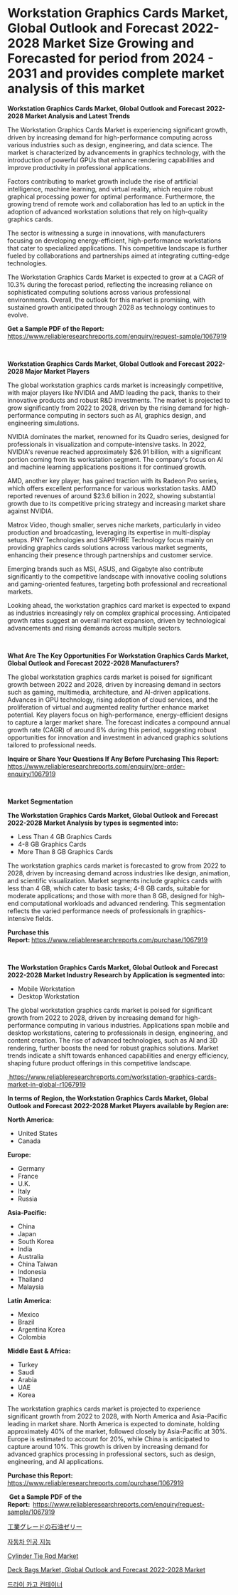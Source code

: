 <p><h1>Workstation Graphics Cards Market, Global Outlook and Forecast 2022-2028 Market Size Growing and Forecasted for period from 2024 - 2031 and provides complete market analysis of this market</h1></p><p><strong>Workstation Graphics Cards Market, Global Outlook and Forecast 2022-2028 Market Analysis and Latest Trends</strong></p>
<p><p>The Workstation Graphics Cards Market is experiencing significant growth, driven by increasing demand for high-performance computing across various industries such as design, engineering, and data science. The market is characterized by advancements in graphics technology, with the introduction of powerful GPUs that enhance rendering capabilities and improve productivity in professional applications.</p><p>Factors contributing to market growth include the rise of artificial intelligence, machine learning, and virtual reality, which require robust graphical processing power for optimal performance. Furthermore, the growing trend of remote work and collaboration has led to an uptick in the adoption of advanced workstation solutions that rely on high-quality graphics cards.</p><p>The sector is witnessing a surge in innovations, with manufacturers focusing on developing energy-efficient, high-performance workstations that cater to specialized applications. This competitive landscape is further fueled by collaborations and partnerships aimed at integrating cutting-edge technologies.</p><p>The Workstation Graphics Cards Market is expected to grow at a CAGR of 10.3% during the forecast period, reflecting the increasing reliance on sophisticated computing solutions across various professional environments. Overall, the outlook for this market is promising, with sustained growth anticipated through 2028 as technology continues to evolve.</p></p>
<p><strong>Get a Sample PDF of the Report:&nbsp;</strong> <a href="https://www.reliableresearchreports.com/enquiry/request-sample/1067919">https://www.reliableresearchreports.com/enquiry/request-sample/1067919</a></p>
<p>&nbsp;</p>
<p><strong>Workstation Graphics Cards Market, Global Outlook and Forecast 2022-2028 Major Market Players</strong></p>
<p><p>The global workstation graphics cards market is increasingly competitive, with major players like NVIDIA and AMD leading the pack, thanks to their innovative products and robust R&D investments. The market is projected to grow significantly from 2022 to 2028, driven by the rising demand for high-performance computing in sectors such as AI, graphics design, and engineering simulations.</p><p>NVIDIA dominates the market, renowned for its Quadro series, designed for professionals in visualization and compute-intensive tasks. In 2022, NVIDIA's revenue reached approximately $26.91 billion, with a significant portion coming from its workstation segment. The company's focus on AI and machine learning applications positions it for continued growth.</p><p>AMD, another key player, has gained traction with its Radeon Pro series, which offers excellent performance for various workstation tasks. AMD reported revenues of around $23.6 billion in 2022, showing substantial growth due to its competitive pricing strategy and increasing market share against NVIDIA.</p><p>Matrox Video, though smaller, serves niche markets, particularly in video production and broadcasting, leveraging its expertise in multi-display setups. PNY Technologies and SAPPHIRE Technology focus mainly on providing graphics cards solutions across various market segments, enhancing their presence through partnerships and customer service.</p><p>Emerging brands such as MSI, ASUS, and Gigabyte also contribute significantly to the competitive landscape with innovative cooling solutions and gaming-oriented features, targeting both professional and recreational markets. </p><p>Looking ahead, the workstation graphics card market is expected to expand as industries increasingly rely on complex graphical processing. Anticipated growth rates suggest an overall market expansion, driven by technological advancements and rising demands across multiple sectors.</p></p>
<p>&nbsp;</p>
<p><strong>What Are The Key Opportunities For Workstation Graphics Cards Market, Global Outlook and Forecast 2022-2028 Manufacturers?</strong></p>
<p><p>The global workstation graphics cards market is poised for significant growth between 2022 and 2028, driven by increasing demand in sectors such as gaming, multimedia, architecture, and AI-driven applications. Advances in GPU technology, rising adoption of cloud services, and the proliferation of virtual and augmented reality further enhance market potential. Key players focus on high-performance, energy-efficient designs to capture a larger market share. The forecast indicates a compound annual growth rate (CAGR) of around 8% during this period, suggesting robust opportunities for innovation and investment in advanced graphics solutions tailored to professional needs.</p></p>
<p><strong>Inquire or Share Your Questions If Any Before Purchasing This Report:</strong> <a href="https://www.reliableresearchreports.com/enquiry/pre-order-enquiry/1067919">https://www.reliableresearchreports.com/enquiry/pre-order-enquiry/1067919</a></p>
<p>&nbsp;</p>
<p><strong>Market Segmentation</strong></p>
<p><strong>The Workstation Graphics Cards Market, Global Outlook and Forecast 2022-2028 Market Analysis by types is segmented into:</strong></p>
<p><ul><li>Less Than 4 GB Graphics Cards</li><li>4-8 GB Graphics Cards</li><li>More Than 8 GB Graphics Cards</li></ul></p>
<p><p>The workstation graphics cards market is forecasted to grow from 2022 to 2028, driven by increasing demand across industries like design, animation, and scientific visualization. Market segments include graphics cards with less than 4 GB, which cater to basic tasks; 4-8 GB cards, suitable for moderate applications; and those with more than 8 GB, designed for high-end computational workloads and advanced rendering. This segmentation reflects the varied performance needs of professionals in graphics-intensive fields.</p></p>
<p><strong>Purchase this Report:&nbsp;</strong><a href="https://www.reliableresearchreports.com/purchase/1067919">https://www.reliableresearchreports.com/purchase/1067919</a></p>
<p>&nbsp;</p>
<p><strong>The Workstation Graphics Cards Market, Global Outlook and Forecast 2022-2028 Market Industry Research by Application is segmented into:</strong></p>
<p><ul><li>Mobile Workstation</li><li>Desktop Workstation</li></ul></p>
<p><p>The global workstation graphics cards market is poised for significant growth from 2022 to 2028, driven by increasing demand for high-performance computing in various industries. Applications span mobile and desktop workstations, catering to professionals in design, engineering, and content creation. The rise of advanced technologies, such as AI and 3D rendering, further boosts the need for robust graphics solutions. Market trends indicate a shift towards enhanced capabilities and energy efficiency, shaping future product offerings in this competitive landscape.</p></p>
<p><a href="https://www.reliableresearchreports.com/workstation-graphics-cards-market-in-global-r1067919">&nbsp;https://www.reliableresearchreports.com/workstation-graphics-cards-market-in-global-r1067919</a></p>
<p><strong>In terms of Region, the Workstation Graphics Cards Market, Global Outlook and Forecast 2022-2028 Market Players available by Region are:</strong></p>
<p>
    <p> <strong> North America: </strong>
        <ul>
            <li>United States</li>
            <li>Canada</li>
        </ul>
        </p> 
    <p> <strong> Europe: </strong>
        <ul>
            <li>Germany</li>
            <li>France</li>
            <li>U.K.</li>
            <li>Italy</li>
            <li>Russia</li>
        </ul>
        </p> 
    <p> <strong> Asia-Pacific: </strong>
        <ul>
            <li>China</li>
            <li>Japan</li>
            <li>South Korea</li>
            <li>India</li>
            <li>Australia</li>
            <li>China Taiwan</li>
            <li>Indonesia</li>
            <li>Thailand</li>
            <li>Malaysia</li>
        </ul>
        </p> 
    <p> <strong> Latin America: </strong>
        <ul>
            <li>Mexico</li>
            <li>Brazil</li>
            <li>Argentina Korea</li>
            <li>Colombia</li>
        </ul>
        </p> 
    <p> <strong> Middle East & Africa: </strong>
        <ul>
            <li>Turkey</li>
            <li>Saudi</li>
            <li>Arabia</li>
            <li>UAE</li>
            <li>Korea</li>
        </ul>
    </p>
    </p>
<p><p>The workstation graphics cards market is projected to experience significant growth from 2022 to 2028, with North America and Asia-Pacific leading in market share. North America is expected to dominate, holding approximately 40% of the market, followed closely by Asia-Pacific at 30%. Europe is estimated to account for 20%, while China is anticipated to capture around 10%. This growth is driven by increasing demand for advanced graphics processing in professional sectors, such as design, engineering, and AI applications.</p></p>
<p><strong>Purchase this Report: </strong><a href="https://www.reliableresearchreports.com/purchase/1067919">https://www.reliableresearchreports.com/purchase/1067919</a></p>
<p>&nbsp;<strong>Get a Sample PDF of the Report:&nbsp;&nbsp;</strong><a href="https://www.reliableresearchreports.com/enquiry/request-sample/1067919">https://www.reliableresearchreports.com/enquiry/request-sample/1067919</a></p>
<p><strong></strong></p>
<p><p><a href="https://medium.com/@schmahlson/industrial-grade-petroleum-jelly-market-%E3%81%AE%E3%82%B0%E3%83%AD%E3%83%BC%E3%83%90%E3%83%AB%E5%B8%82%E5%A0%B4%E6%A6%82%E8%A6%81%E3%81%AF-%E4%B8%96%E7%95%8C%E3%81%8A%E3%82%88%E3%81%B3%E4%B8%BB%E8%A6%81%E5%B8%82%E5%A0%B4%E3%81%AB%E3%81%8A%E3%81%91%E3%82%8B%E6%A5%AD%E7%95%8C%E3%81%AB%E5%BD%B1%E9%9F%BF%E3%82%92%E4%B8%8E%E3%81%88%E3%82%8B%E4%B8%BB%E8%A6%81%E3%81%AA%E3%83%88%E3%83%AC%E3%83%B3%E3%83%89%E3%81%AB%E3%81%A4%E3%81%84%E3%81%A6-%E7%8B%AC%E8%87%AA%E3%81%AE%E8%A6%96%E7%82%B9%E3%82%92%E6%8F%90%E4%BE%9B%E3%81%97%E3%81%BE%E3%81%99-2effe5a4729b">工業グレードの石油ゼリー</a></p><p><a href="https://medium.com/@joespinka88967/%EC%84%B8%EA%B3%84-automotive-artificial-intelligence-market-%EC%9D%80-2024%EC%97%90%EC%84%9C-2031%EB%A1%9C-%EC%97%B0%ED%8F%89%EA%B7%A0-%EC%A6%9D%EA%B0%80%EC%9C%A8%EC%9D%84-%EB%B3%B4%EC%9D%BC-%EA%B2%83%EC%9C%BC%EB%A1%9C-%EC%98%88%EC%83%81%EB%90%A9%EB%8B%88%EB%8B%A4-5c9521f398ba">자동차 인공 지능</a></p><p><a href="https://medium.com/@nedaaracarrol/the-cylinder-tie-rod-market-insights-report-offers-an-in-depth-and-thorough-analysis-of-the-bdaeb802d056">Cylinder Tie Rod Market</a></p><p><a href="https://github.com/Chiragrp22/Market-Research-Report-List-6/blob/main/deck-bags-market-global-outlook-and-forecast-2022-2028-market.md">Deck Bags Market, Global Outlook and Forecast 2022-2028 Market</a></p><p><a href="https://medium.com/@joespinka88967/%EC%84%B8%EA%B3%84-dry-cargo-container-market-%EC%9D%80-2024%EC%97%90%EC%84%9C-2031%EB%A1%9C-%EC%97%B0%ED%8F%89%EA%B7%A0-%EC%A6%9D%EA%B0%80%EC%9C%A8%EC%9D%84-%EB%B3%B4%EC%9D%BC-%EA%B2%83%EC%9C%BC%EB%A1%9C-%EC%98%88%EC%83%81%EB%90%A9%EB%8B%88%EB%8B%A4-23e0a15f82af">드라이 카고 컨테이너</a></p></p>